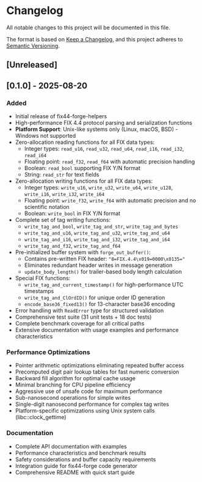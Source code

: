 # Changelog

All notable changes to this project will be documented in this file.

The format is based on [Keep a Changelog](https://keepachangelog.com/en/1.0.0/),
and this project adheres to [Semantic Versioning](https://semver.org/spec/v2.0.0.html).

## [Unreleased]

## [0.1.0] - 2025-08-20

### Added
- Initial release of fix44-forge-helpers
- High-performance FIX 4.4 protocol parsing and serialization functions
- **Platform Support**: Unix-like systems only (Linux, macOS, BSD) - Windows not supported
- Zero-allocation reading functions for all FIX data types:
  - Integer types: `read_u16`, `read_u32`, `read_u64`, `read_i16`, `read_i32`, `read_i64`
  - Floating point: `read_f32`, `read_f64` with automatic precision handling
  - Boolean: `read_bool` supporting FIX Y/N format
  - String: `read_str` for text fields
- Zero-allocation writing functions for all FIX data types:
  - Integer types: `write_u16`, `write_u32`, `write_u64`, `write_u128`, `write_i16`, `write_i32`, `write_i64`
  - Floating point: `write_f32`, `write_f64` with automatic precision and no scientific notation
  - Boolean: `write_bool` in FIX Y/N format
- Complete set of tag writing functions:
  - `write_tag_and_bool`, `write_tag_and_str`, `write_tag_and_bytes`
  - `write_tag_and_u16`, `write_tag_and_u32`, `write_tag_and_u64`
  - `write_tag_and_i16`, `write_tag_and_i32`, `write_tag_and_i64`
  - `write_tag_and_f32`, `write_tag_and_f64`
- Pre-initialized buffer system with `forge_out_buffer()`:
  - Contains pre-written FIX header: `"8=FIX.4.4\x019=0000\x0135="`
  - Eliminates redundant header writes in message generation
  - `update_body_length()` for trailer-based body length calculation
- Special FIX functions:
  - `write_tag_and_current_timestamp()` for high-performance UTC timestamps
  - `write_tag_and_ClOrdID()` for unique order ID generation
  - `encode_base36_fixed13()` for 13-character base36 encoding
- Error handling with `ReadError` type for structured validation
- Comprehensive test suite (31 unit tests + 18 doc tests)
- Complete benchmark coverage for all critical paths
- Extensive documentation with usage examples and performance characteristics

### Performance Optimizations
- Pointer arithmetic optimizations eliminating repeated buffer access
- Precomputed digit pair lookup tables for fast numeric conversion
- Backward fill algorithm for optimal cache usage
- Minimal branching for CPU pipeline efficiency
- Aggressive use of unsafe code for maximum performance
- Sub-nanosecond operations for simple writes
- Single-digit nanosecond performance for complex tag writes
- Platform-specific optimizations using Unix system calls (libc::clock_gettime)

### Documentation
- Complete API documentation with examples
- Performance characteristics and benchmark results
- Safety considerations and buffer capacity requirements
- Integration guide for fix44-forge code generator
- Comprehensive README with quick start guide